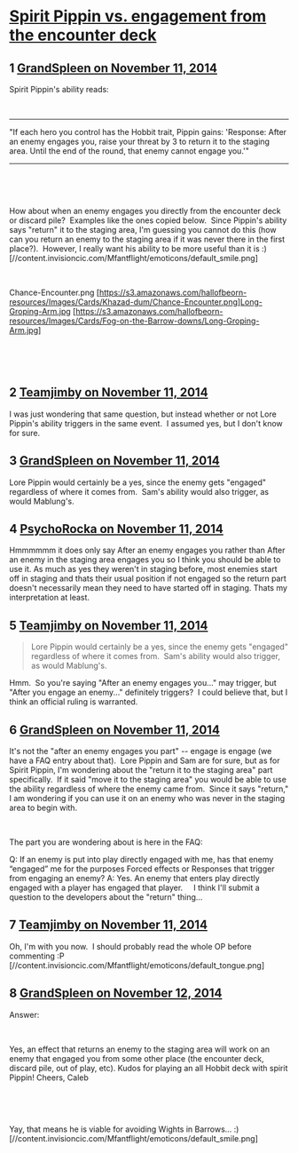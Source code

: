 # [Spirit Pippin vs. engagement from the encounter deck](https://community.fantasyflightgames.com/topic/126852-spirit-pippin-vs-engagement-from-the-encounter-deck/)

## 1 [GrandSpleen on November 11, 2014](https://community.fantasyflightgames.com/topic/126852-spirit-pippin-vs-engagement-from-the-encounter-deck/?do=findComment&comment=1330149)

Spirit Pippin's ability reads:

 

------------

"If each hero you control has the Hobbit trait, Pippin gains: 'Response: After an enemy engages you, raise your threat by 3 to return it to the staging area. Until the end of the round, that enemy cannot engage you.'"

-------------

 

 

How about when an enemy engages you directly from the encounter deck or discard pile?  Examples like the ones copied below.  Since Pippin's ability says "return" it to the staging area, I'm guessing you cannot do this (how can you return an enemy to the staging area if it was never there in the first place?).  However, I really want his ability to be more useful than it is :) [//content.invisioncic.com/Mfantflight/emoticons/default_smile.png]

 

Chance-Encounter.png [https://s3.amazonaws.com/hallofbeorn-resources/Images/Cards/Khazad-dum/Chance-Encounter.png]Long-Groping-Arm.jpg [https://s3.amazonaws.com/hallofbeorn-resources/Images/Cards/Fog-on-the-Barrow-downs/Long-Groping-Arm.jpg]

 

 

## 2 [Teamjimby on November 11, 2014](https://community.fantasyflightgames.com/topic/126852-spirit-pippin-vs-engagement-from-the-encounter-deck/?do=findComment&comment=1330154)

I was just wondering that same question, but instead whether or not Lore Pippin's ability triggers in the same event.  I assumed yes, but I don't know for sure.

## 3 [GrandSpleen on November 11, 2014](https://community.fantasyflightgames.com/topic/126852-spirit-pippin-vs-engagement-from-the-encounter-deck/?do=findComment&comment=1330162)

Lore Pippin would certainly be a yes, since the enemy gets "engaged" regardless of where it comes from.  Sam's ability would also trigger, as would Mablung's.

## 4 [PsychoRocka on November 11, 2014](https://community.fantasyflightgames.com/topic/126852-spirit-pippin-vs-engagement-from-the-encounter-deck/?do=findComment&comment=1330176)

Hmmmmmm it does only say After an enemy engages you rather than After an enemy in the staging area engages you so I think you should be able to use it. As much as yes they weren't in staging before, most enemies start off in staging and thats their usual position if not engaged so the return part doesn't necessarily mean they need to have started off in staging. Thats my interpretation at least.

## 5 [Teamjimby on November 11, 2014](https://community.fantasyflightgames.com/topic/126852-spirit-pippin-vs-engagement-from-the-encounter-deck/?do=findComment&comment=1330518)

> Lore Pippin would certainly be a yes, since the enemy gets "engaged" regardless of where it comes from.  Sam's ability would also trigger, as would Mablung's.

Hmm.  So you're saying "After an enemy engages you..." may trigger, but "After you engage an enemy..." definitely triggers?  I could believe that, but I think an official ruling is warranted.

## 6 [GrandSpleen on November 11, 2014](https://community.fantasyflightgames.com/topic/126852-spirit-pippin-vs-engagement-from-the-encounter-deck/?do=findComment&comment=1330550)

It's not the "after an enemy engages you part" -- engage is engage (we have a FAQ entry about that).  Lore Pippin and Sam are for sure, but as for Spirit Pippin, I'm wondering about the "return it to the staging area" part specifically.  If it said "move it to the staging area" you would be able to use the ability regardless of where the enemy came from.  Since it says "return," I am wondering if you can use it on an enemy who was never in the staging area to begin with.

 

The part you are wondering about is here in the FAQ:

Q: If an enemy is put into play directly engaged with
me, has that enemy “engaged” me for the purposes
Forced effects or Responses that trigger from engaging
an enemy?
A: Yes. An enemy that enters play directly engaged with
a player has engaged that player.
 
 
I think I'll submit a question to the developers about the "return" thing...

## 7 [Teamjimby on November 11, 2014](https://community.fantasyflightgames.com/topic/126852-spirit-pippin-vs-engagement-from-the-encounter-deck/?do=findComment&comment=1330635)

Oh, I'm with you now.  I should probably read the whole OP before commenting :P [//content.invisioncic.com/Mfantflight/emoticons/default_tongue.png]

## 8 [GrandSpleen on November 12, 2014](https://community.fantasyflightgames.com/topic/126852-spirit-pippin-vs-engagement-from-the-encounter-deck/?do=findComment&comment=1332281)

Answer:

 

Yes, an effect that returns an enemy to the staging area will work on an enemy that engaged you from some other place (the encounter deck, discard pile, out of play, etc).
Kudos for playing an all Hobbit deck with spirit Pippin!
Cheers,
Caleb

 

 

Yay, that means he is viable for avoiding Wights in Barrows... :) [//content.invisioncic.com/Mfantflight/emoticons/default_smile.png]


